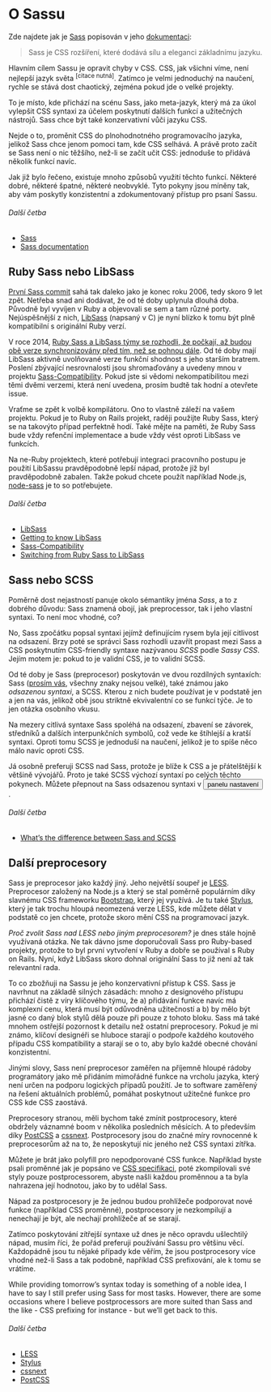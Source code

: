 
# O Sassu

Zde najdete jak je [Sass](http://sass-lang.com) popisován v jeho [dokumentaci](http://sass-lang.com/documentation/file.SASS_REFERENCE.html):

> Sass je CSS rozšíření, které dodává sílu a eleganci základnímu jazyku.

Hlavním cílem Sassu je opravit chyby v CSS. CSS, jak všichni víme, není nejlepší jazyk světa <sup>[citace nutná]</sup>. Zatímco je velmi jednoduchý na naučení, rychle se stává dost chaotický, zejména pokud jde o velké projekty.

To je místo, kde přichází na scénu Sass, jako meta-jazyk, který má za úkol vylepšit CSS syntaxi za účelem poskytnutí dalších funkcí a užitečných nástrojů. Sass chce být také konzervativní vůči jazyku CSS.

Nejde o to, proměnit CSS do plnohodnotného programovacího jazyka, jelikož Sass chce jenom pomoci tam, kde CSS selhává. A právě proto začít se Sass není o nic těžšího, než-li se začít učit CSS: jednoduše to přidává několik funkcí navíc.

Jak již bylo řečeno, existuje mnoho způsobů využití těchto funkcí. Některé dobré, některé špatné, některé neobvyklé. Tyto pokyny jsou míněny tak, aby vám poskytly konzistentní a zdokumentovaný přístup pro psaní Sassu.

###### Další četba

* [Sass](http://sass-lang.com)
* [Sass documentation](http://sass-lang.com/documentation/file.SASS_REFERENCE.html)

## Ruby Sass nebo LibSass

[První Sass commit](https://github.com/hcatlin/sass/commit/fa5048ba405619273e474a50400c7243fbff54fe) sahá tak daleko jako je konec roku 2006, tedy skoro 9 let zpět. Netřeba snad ani dodávat, že od té doby uplynula dlouhá doba. Původně byl vyvíjen v Ruby a objevovali se sem a tam různé porty. Nejúspěšnější z nich, [LibSass](https://github.com/sass/libsass) (napsaný v C) je nyní blízko k tomu být plně kompatibilní s originální Ruby verzí.

V roce 2014, [Ruby Sass a LibSass týmy se rozhodli, že počkají, až budou obě verze synchronizovány před tím, než se pohnou dále](https://github.com/sass/libsass/wiki/The-LibSass-Compatibility-Plan). Od té doby mají LibSass aktivně uvolňované verze funkční shodnost s jeho starším bratrem. Poslení zbývající nesrovnalosti jsou shromaďovány a uvedeny mnou v projektu [Sass-Compatibility](http://sass-compatibility.github.io). Pokud jste si vědomi nekompatibilitou mezi těmi dvěmi verzemi, která není uvedena, prosím budtě tak hodní a otevřete issue.

Vraťme se zpět k volbě kompilátoru. Ono to vlastně záleží na vašem projektu. Pokud je to Ruby on Rails projekt, raději použijte Ruby Sass, který se na takovýto případ perfektně hodí. Také mějte na paměti, že Ruby Sass bude vždy refenční implementace a bude vždy vést oproti LibSass ve funkcích.

Na ne-Ruby projektech, které potřebují integraci pracovního postupu je použití LibSassu pravděpodobně lepší nápad, protože již byl pravděpodobně zabalen. Takže pokud chcete použít například Node.js, [node-sass](https://github.com/sass/node-sass) je to so potřebujete.

###### Další četba

* [LibSass](https://github.com/sass/libsass)
* [Getting to know LibSass](http://webdesign.tutsplus.com/articles/getting-to-know-libsass--cms-23114)
* [Sass-Compatibility](http://sass-compatibility.github.io)
* [Switching from Ruby Sass to LibSass](http://www.sitepoint.com/switching-ruby-sass-libsass/)

## Sass nebo SCSS

Poměrně dost nejastností panuje okolo sémantiky jména *Sass*, a to z dobrého důvodu: Sass znamená obojí, jak preprocessor, tak i jeho vlastní syntaxi. To není moc vhodné, co?

No, Sass zpočátku popsal syntaxi jejímž definujícím rysem byla její citlivost na odsazení. Brzy poté se správci Sass rozhodli uzavřít propast mezi Sass a CSS poskytnutím CSS-friendly syntaxe nazývanou *SCSS* podle *Sassy CSS*. Jejím motem je: pokud to je validní CSS, je to validní SCSS.

Od té doby je Sass (preprocesor) poskytován ve dvou rozdílných syntaxích: Sass ([prosím vás](http://sassnotsass.com), všechny znaky nejsou velké), také známou jako *odsazenou syntaxi*, a SCSS. Kterou z nich budete používat je v podstatě jen a jen na vás, jelikož obě jsou striktně ekvivalentní co se funkcí týče. Je to jen otázka osobního vkusu.

Na mezery citlivá syntaxe Sass spoléhá na odsazení, zbavení se závorek, středníků a dalších interpunkčních symbolů, což vede ke štíhlejší a kratší syntaxi. Oproti tomu SCSS je jednoduší na naučení, jelikož je to spíše něco málo navíc oproti CSS.

Já osobně preferuji SCSS nad Sass, protože je blíže k CSS a je přátelštější k většině vývojářů. Proto je také SCSS výchozí syntaxí po celých těchto pokynech. Můžete přepnout na Sass odsazenou syntaxi v <button data-toggle="aside" class="link-like" role="button" type="button">panelu nastavení</button>.

###### Další četba

* [What’s the difference between Sass and SCSS](http://www.sitepoint.com/whats-difference-sass-scss/)

## Další preprocesory

Sass je preprocesor jako každý jiný. Jeho největší soupeř je [LESS](http://lesscss.org/). Preprocesor založený na Node.js a který se stal poměrně populárním díky slavnému CSS frameworku [Bootstrap](http://getbootstrap.com/), který jej využívá. Je tu také [Stylus](http://learnboost.github.io/stylus/), který je tak trochu hloupá neomezená verze LESS, kde můžete dělat v podstatě co jen chcete, protože skoro mění CSS na programovací jazyk.

*Proč zvolit Sass nad LESS nebo jiným preprocesorem?* je dnes stále hojně využívaná otázka. Ne tak dávno jsme doporučovali Sass pro Ruby-based projekty, protože to byl první vytvoření v Ruby a dobře se používal s Ruby on Rails. Nyní, když LibSass skoro dohnal originální Sass to již není až tak relevantní rada.

To co zbožňuji na Sassu je jeho konzervativní přístup k CSS. Sass je navrhnut na základě silných zásadách: mnoho z designového přístupu přichází čistě z víry klíčového týmu, že a) přidávání funkce navíc má komplexní cenu, která musí být odůvodněna užitečností a b) by mělo být jasné co daný blok stylů dělá pouze při pouze z tohoto bloku. Sass má také mnohem ostřejší pozornost k detailu než ostatní preprocesory. Pokud je mi známo, klíčoví designéři se hluboce starají o podpoře každého koutového případu CSS kompatibility a starají se o to, aby bylo každé obecné chování konzistentní.

Jinými slovy, Sass není preprocesor zaměřen na příjemně hloupé rádoby programátory jako mě přidáním mimořádné funkce na vrcholu jazyka, který není určen na podporu logických případů použití. Je to software zaměřený na řešení aktuálních problémů, pomáhat poskytnout užitečné funkce pro CSS kde CSS zaostává.

Preprocesory stranou, měli bychom také zmínit postprocesory, které obdržely váznamné boom v několika posledních měsících. A to především díky [PostCSS](https://github.com/postcss/postcss) a [cssnext](https://cssnext.github.io/). Postprocesory jsou do značné míry rovnocenné k preprocesorům až na to, že neposkytují nic jeného než CSS syntaxi zítřka.

Můžete je brát jako polyfill pro nepodporované CSS funkce. Například byste psali proměnné jak je popsáno ve [CSS specifikaci](http://dev.w3.org/csswg/css-variables/), poté zkompilovali své styly pouze postprocessorem, abyste našli každou proměnnou a ta byla nahrazena její hodnotou, jako by to udělal Sass.

Nápad za postprocesory je že jednou budou prohlížeče podporovat nové funkce (například CSS proměnné), postprocesory je nezkompilují a nenechají je být, ale nechají prohlížeče ať se starají.

Zatímco poskytování zítřejší syntaxe už dnes je něco opravdu ušlechtilý nápad, musím říci, že pořád preferuji používání Sassu pro většinu věcí. Každopádně jsou tu nějaké případy kde věřím, že jsou postprocesory více vhodné než-li Sass a tak podobně, například CSS prefixování, ale k tomu se vrátíme.

While providing tomorrow’s syntax today is something of a noble idea, I have to say I still prefer using Sass for most tasks. However, there are some occasions where I believe postprocessors are more suited than Sass and the like - CSS prefixing for instance - but we’ll get back to this.

###### Další četba

* [LESS](http://lesscss.org/)
* [Stylus](http://learnboost.github.io/stylus/)
* [cssnext](https://cssnext.github.io/)
* [PostCSS](https://github.com/postcss/postcss)
